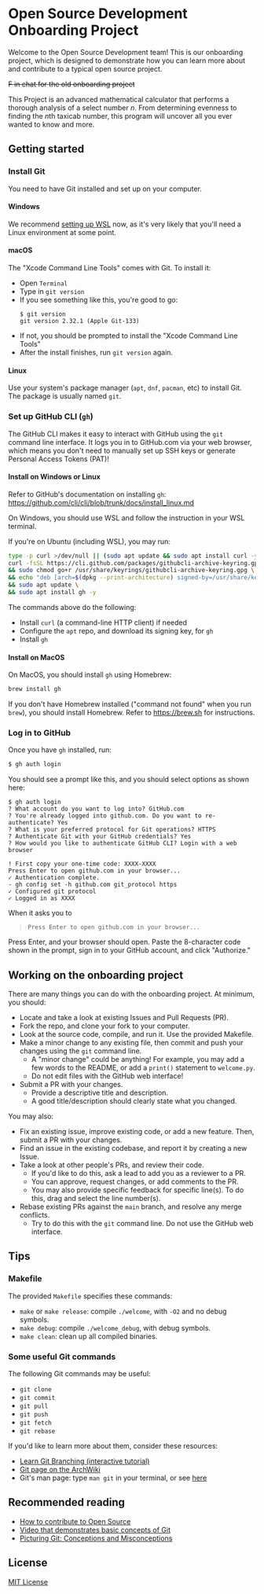# Open Source Development Onboarding Project <!-- omit in toc -->

Welcome to the Open Source Development team! This is our onboarding project, which is designed to demonstrate how you can learn more about and contribute to a typical open source project.

~~F in chat for the old onboarding project~~

This Project is an advanced mathematical calculator that performs a thorough analysis of a select number *n*. From determining evenness to finding the *n*th taxicab number, this program will uncover all you ever wanted to know and more.

## Getting started

### Install Git

You need to have Git installed and set up on your computer.

#### Windows

We recommend [setting up WSL](https://eecs280staff.github.io/p1-stats/setup_wsl.html) now, as it's very likely that you'll need a Linux environment at some point.

#### macOS

The "Xcode Command Line Tools" comes with Git. To install it:

- Open `Terminal`
- Type in `git version`
- If you see something like this, you're good to go:
  ```shell
  $ git version
  git version 2.32.1 (Apple Git-133)
  ```
- If not, you should be prompted to install the "Xcode Command Line Tools"
- After the install finishes, run `git version` again.

#### Linux

Use your system's package manager (`apt`, `dnf`, `pacman`, etc) to install Git. The package is usually named `git`.

### Set up GitHub CLI (`gh`)

The GitHub CLI makes it easy to interact with GitHub using the `git` command line interface. It logs you in to GitHub.com via your web browser, which means you don't need to manually set up SSH keys or generate Personal Access Tokens (PAT)!

#### Install on Windows or Linux

Refer to GitHub's documentation on installing `gh`: <https://github.com/cli/cli/blob/trunk/docs/install_linux.md>

On Windows, you should use WSL and follow the instruction in your WSL terminal. 

If you're on Ubuntu (including WSL), you may run:

```sh
type -p curl >/dev/null || (sudo apt update && sudo apt install curl -y)
curl -fsSL https://cli.github.com/packages/githubcli-archive-keyring.gpg | sudo dd of=/usr/share/keyrings/githubcli-archive-keyring.gpg \
&& sudo chmod go+r /usr/share/keyrings/githubcli-archive-keyring.gpg \
&& echo "deb [arch=$(dpkg --print-architecture) signed-by=/usr/share/keyrings/githubcli-archive-keyring.gpg] https://cli.github.com/packages stable main" | sudo tee /etc/apt/sources.list.d/github-cli.list > /dev/null \
&& sudo apt update \
&& sudo apt install gh -y
```

The commands above do the following:

- Install `curl` (a command-line HTTP client) if needed
- Configure the `apt` repo, and download its signing key, for `gh`
- Install `gh`


#### Install on MacOS

On MacOS, you should install `gh` using Homebrew:

```sh
brew install gh
```

If you don't have Homebrew installed ("command not found" when you run `brew`), you should install Homebrew. Refer to <https://brew.sh> for instructions.

### Log in to GitHub

Once you have `gh` installed, run:

```sh
$ gh auth login
```

You should see a prompt like this, and you should select options as shown here:

```console
$ gh auth login
? What account do you want to log into? GitHub.com
? You're already logged into github.com. Do you want to re-authenticate? Yes
? What is your preferred protocol for Git operations? HTTPS
? Authenticate Git with your GitHub credentials? Yes
? How would you like to authenticate GitHub CLI? Login with a web browser

! First copy your one-time code: XXXX-XXXX
Press Enter to open github.com in your browser...
✓ Authentication complete.
- gh config set -h github.com git_protocol https
✓ Configured git protocol
✓ Logged in as XXXX
```

When it asks you to

> `Press Enter to open github.com in your browser...`

Press Enter, and your browser should open. Paste the 8-character code shown in the prompt, sign in to your GitHub account, and click "Authorize."

## Working on the onboarding project

There are many things you can do with the onboarding project. At minimum, you should:

- Locate and take a look at existing Issues and Pull Requests (PR).
- Fork the repo, and clone your fork to your computer.
- Look at the source code, compile, and run it. Use the provided Makefile.
- Make a minor change to any existing file, then commit and push your changes using the `git` command line.
  - A "minor change" could be anything! For example, you may add a few words to the README, or add a `print()` statement to `welcome.py`.
  - Do not edit files with the GitHub web interface!
- Submit a PR with your changes.
  - Provide a descriptive title and description.
  - A good title/description should clearly state what you changed.

You may also:

- Fix an existing issue, improve existing code, or add a new feature. Then, submit a PR with your changes.
- Find an issue in the existing codebase, and report it by creating a new Issue.
- Take a look at other people's PRs, and review their code.
  - If you'd like to do this, ask a lead to add you as a reviewer to a PR.
  - You can approve, request changes, or add comments to the PR.
  - You may also provide specific feedback for specific line(s). To do this, drag and select the line number(s).
- Rebase existing PRs against the `main` branch, and resolve any merge conflicts.
  - Try to do this with the `git` command line. Do not use the GitHub web interface.

## Tips

### Makefile

The provided `Makefile` specifies these commands:

- `make` or `make release`: compile `./welcome`, with `-O2` and no debug symbols.
- `make debug`: compile `./welcome_debug`, with debug symbols.
- `make clean`: clean up all compiled binaries.

### Some useful Git commands

The following Git commands may be useful:

- `git clone`
- `git commit`
- `git pull`
- `git push`
- `git fetch`
- `git rebase`

If you'd like to learn more about them, consider these resources:

- [Learn Git Branching (interactive tutorial)](https://learngitbranching.js.org/)
- [Git page on the ArchWiki](https://wiki.archlinux.org/title/git)
- Git's man page: type `man git` in your terminal, or see [here](https://man.archlinux.org/man/git.1)

## Recommended reading

- [How to contribute to Open Source](https://opensource.guide/how-to-contribute/)
- [Video that demonstrates basic concepts of Git](https://www.youtube.com/watch?v=S9Do2p4PwtE)
- [Picturing Git: Conceptions and Misconceptions](https://www.biteinteractive.com/picturing-git-conceptions-and-misconceptions/)

## License

[MIT License](LICENSE)
